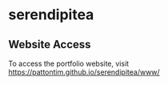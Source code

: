 # serendipitea

## Website Access

To access the portfolio website, visit https://pattontim.github.io/serendipitea/www/

